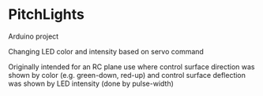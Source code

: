 PitchLights
===========

Arduino project

Changing LED color and intensity based on servo command

Originally intended for an RC plane use where control surface direction was shown by color (e.g. green-down, red-up) and control surface deflection was shown by LED intensity (done by pulse-width)
